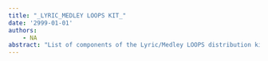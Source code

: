 ```yaml
---
title: "_LYRIC_MEDLEY LOOPS KIT_"
date: '2999-01-01'
authors: 
    - NA
abstract: "List of components of the Lyric/Medley LOOPS distribution kit for the Xerox 1186 workstation."
---
```



